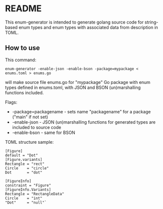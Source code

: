 # README #

This enum-generator is intended to generate golang source code for string-based enum types and enum types with associated data from description in TOML.

## How to use ##

This command:

    enum-generator -enable-json -enable-bson -package=mypackage < enums.toml > enums.go

will make source file enums.go for "mypackage" Go package with enum types defined in enums.toml, with JSON and BSON (un)marshalling functions included.

Flags:

 - -package=packagename - sets name "packagename" for a package ("main" if not set)
 - -enable-json - JSON (un)marshalling functions for generated types are included to source code
 - -enable-bson - same for BSON

TOML structure sample:

    [Figure]
    default = "Dot"
    [Figure.variants]
    Rectangle = "rect"
    Circle    = "circle"
    Dot       = "dot"

    [FigureInfo]
    constraint = "Figure"
    [FigureInfo.Variants]
    Rectangle = "RectangleData"
    Circle    = "int"
    "Dot"     = "null"`
